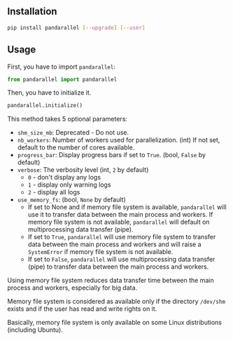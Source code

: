 ## Installation

```bash
pip install pandarallel [--upgrade] [--user]
```

## Usage

First, you have to import `pandarallel`:

```python
from pandarallel import pandarallel
```

Then, you have to initialize it.

```python
pandarallel.initialize()
```

This method takes 5 optional parameters:

- `shm_size_mb`: Deprecated - Do not use.
- `nb_workers`: Number of workers used for parallelization. (int)
  If not set, default to the number of cores available.
- `progress_bar`: Display progress bars if set to `True`. (bool, `False` by default)
- `verbose`: The verbosity level (int, `2` by default)
    * `0` - don't display any logs
    * `1` - display only warning logs
    * `2` - display all logs
- `use_memory_fs`: (bool, `None` by default)
    * If set to None and if memory file system is available, `pandarallel` will use it to
    transfer data between the main process and workers. If memory file system is not
    available, `pandarallel` will default on multiprocessing data transfer (pipe).
    * If set to `True`, `pandarallel` will use memory file system to transfer data between
    the main process and workers and will raise a `SystemError` if memory file system is
    not available.
    * If set to `False`, `pandarallel` will use multiprocessing data transfer (pipe) to
    transfer data between the main process and workers.

Using memory file system reduces data transfer time between the main process and
workers, especially for big data.

Memory file system is considered as available only if the directory `/dev/shm` exists
and if the user has read and write rights on it.

Basically, memory file system is only available on some Linux distributions (including
Ubuntu).
